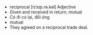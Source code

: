 - reciprocal	[rɪˈsɪp.rə.kəl]	Adjective
- Given and received in return; mutual
- Có đi có lại, đối ứng
- mutual
- They agreed on a reciprocal trade deal.
